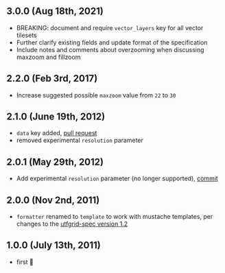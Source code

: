 ## 3.0.0 (Aug 18th, 2021)

- BREAKING: document and require `vector_layers` key for all vector tilesets
- Further clarify existing fields and update format of the specification
- Include notes and comments about overzooming when discussing maxzoom and fillzoom

## 2.2.0 (Feb 3rd, 2017)

- Increase suggested possible `maxzoom` value from `22` to `30`

## 2.1.0 (June 19th, 2012)

- `data` key added, [pull request](https://github.com/mapbox/tilejson-spec/commit/f576ee2491f888a14d1acb68a0704d160bf4747b)
- removed experimental `resolution` parameter

## 2.0.1 (May 29th, 2012)

- Add experimental `resolution` parameter (no longer supported), [commit](https://github.com/mapbox/tilejson-spec/commit/f576ee2491f888a14d1acb68a0704d160bf4747b)

## 2.0.0 (Nov 2nd, 2011)

- `formatter` renamed to `template` to work with mustache templates, per changes to the [utfgrid-spec version 1.2](https://github.com/mapbox/utfgrid-spec/blob/master/CHANGELOG.md#12)

## 1.0.0 (July 13th, 2011)

- first 🎉
